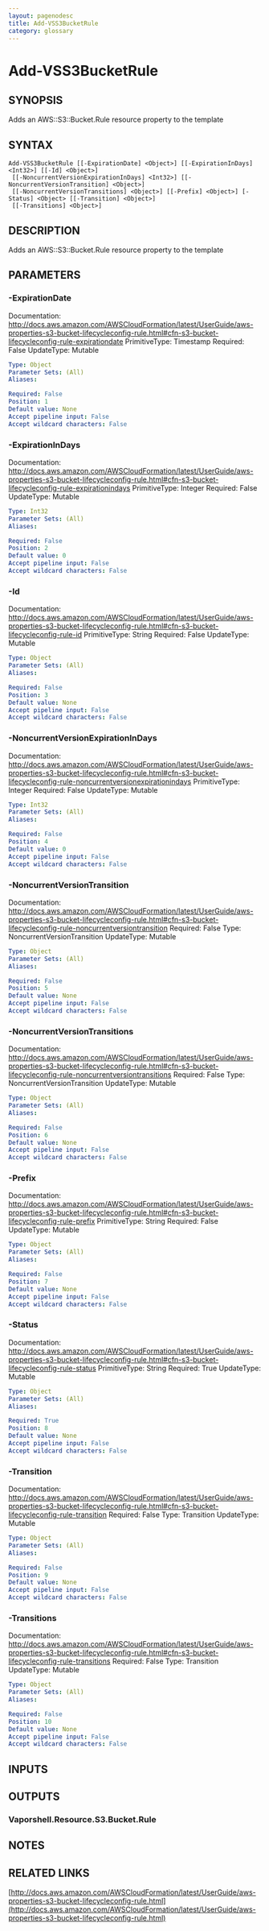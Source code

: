 ```yaml
---
layout: pagenodesc
title: Add-VSS3BucketRule
category: glossary
---
```


# Add-VSS3BucketRule

## SYNOPSIS
Adds an AWS::S3::Bucket.Rule resource property to the template

## SYNTAX

```
Add-VSS3BucketRule [[-ExpirationDate] <Object>] [[-ExpirationInDays] <Int32>] [[-Id] <Object>]
 [[-NoncurrentVersionExpirationInDays] <Int32>] [[-NoncurrentVersionTransition] <Object>]
 [[-NoncurrentVersionTransitions] <Object>] [[-Prefix] <Object>] [-Status] <Object> [[-Transition] <Object>]
 [[-Transitions] <Object>]
```

## DESCRIPTION
Adds an AWS::S3::Bucket.Rule resource property to the template

## PARAMETERS

### -ExpirationDate
Documentation: http://docs.aws.amazon.com/AWSCloudFormation/latest/UserGuide/aws-properties-s3-bucket-lifecycleconfig-rule.html#cfn-s3-bucket-lifecycleconfig-rule-expirationdate
PrimitiveType: Timestamp
Required: False
UpdateType: Mutable

```yaml
Type: Object
Parameter Sets: (All)
Aliases: 

Required: False
Position: 1
Default value: None
Accept pipeline input: False
Accept wildcard characters: False
```

### -ExpirationInDays
Documentation: http://docs.aws.amazon.com/AWSCloudFormation/latest/UserGuide/aws-properties-s3-bucket-lifecycleconfig-rule.html#cfn-s3-bucket-lifecycleconfig-rule-expirationindays
PrimitiveType: Integer
Required: False
UpdateType: Mutable

```yaml
Type: Int32
Parameter Sets: (All)
Aliases: 

Required: False
Position: 2
Default value: 0
Accept pipeline input: False
Accept wildcard characters: False
```

### -Id
Documentation: http://docs.aws.amazon.com/AWSCloudFormation/latest/UserGuide/aws-properties-s3-bucket-lifecycleconfig-rule.html#cfn-s3-bucket-lifecycleconfig-rule-id
PrimitiveType: String
Required: False
UpdateType: Mutable

```yaml
Type: Object
Parameter Sets: (All)
Aliases: 

Required: False
Position: 3
Default value: None
Accept pipeline input: False
Accept wildcard characters: False
```

### -NoncurrentVersionExpirationInDays
Documentation: http://docs.aws.amazon.com/AWSCloudFormation/latest/UserGuide/aws-properties-s3-bucket-lifecycleconfig-rule.html#cfn-s3-bucket-lifecycleconfig-rule-noncurrentversionexpirationindays
PrimitiveType: Integer
Required: False
UpdateType: Mutable

```yaml
Type: Int32
Parameter Sets: (All)
Aliases: 

Required: False
Position: 4
Default value: 0
Accept pipeline input: False
Accept wildcard characters: False
```

### -NoncurrentVersionTransition
Documentation: http://docs.aws.amazon.com/AWSCloudFormation/latest/UserGuide/aws-properties-s3-bucket-lifecycleconfig-rule.html#cfn-s3-bucket-lifecycleconfig-rule-noncurrentversiontransition
Required: False
Type: NoncurrentVersionTransition
UpdateType: Mutable

```yaml
Type: Object
Parameter Sets: (All)
Aliases: 

Required: False
Position: 5
Default value: None
Accept pipeline input: False
Accept wildcard characters: False
```

### -NoncurrentVersionTransitions
Documentation: http://docs.aws.amazon.com/AWSCloudFormation/latest/UserGuide/aws-properties-s3-bucket-lifecycleconfig-rule.html#cfn-s3-bucket-lifecycleconfig-rule-noncurrentversiontransitions
Required: False
Type: NoncurrentVersionTransition
UpdateType: Mutable

```yaml
Type: Object
Parameter Sets: (All)
Aliases: 

Required: False
Position: 6
Default value: None
Accept pipeline input: False
Accept wildcard characters: False
```

### -Prefix
Documentation: http://docs.aws.amazon.com/AWSCloudFormation/latest/UserGuide/aws-properties-s3-bucket-lifecycleconfig-rule.html#cfn-s3-bucket-lifecycleconfig-rule-prefix
PrimitiveType: String
Required: False
UpdateType: Mutable

```yaml
Type: Object
Parameter Sets: (All)
Aliases: 

Required: False
Position: 7
Default value: None
Accept pipeline input: False
Accept wildcard characters: False
```

### -Status
Documentation: http://docs.aws.amazon.com/AWSCloudFormation/latest/UserGuide/aws-properties-s3-bucket-lifecycleconfig-rule.html#cfn-s3-bucket-lifecycleconfig-rule-status
PrimitiveType: String
Required: True
UpdateType: Mutable

```yaml
Type: Object
Parameter Sets: (All)
Aliases: 

Required: True
Position: 8
Default value: None
Accept pipeline input: False
Accept wildcard characters: False
```

### -Transition
Documentation: http://docs.aws.amazon.com/AWSCloudFormation/latest/UserGuide/aws-properties-s3-bucket-lifecycleconfig-rule.html#cfn-s3-bucket-lifecycleconfig-rule-transition
Required: False
Type: Transition
UpdateType: Mutable

```yaml
Type: Object
Parameter Sets: (All)
Aliases: 

Required: False
Position: 9
Default value: None
Accept pipeline input: False
Accept wildcard characters: False
```

### -Transitions
Documentation: http://docs.aws.amazon.com/AWSCloudFormation/latest/UserGuide/aws-properties-s3-bucket-lifecycleconfig-rule.html#cfn-s3-bucket-lifecycleconfig-rule-transitions
Required: False
Type: Transition
UpdateType: Mutable

```yaml
Type: Object
Parameter Sets: (All)
Aliases: 

Required: False
Position: 10
Default value: None
Accept pipeline input: False
Accept wildcard characters: False
```

## INPUTS

## OUTPUTS

### Vaporshell.Resource.S3.Bucket.Rule

## NOTES

## RELATED LINKS

[http://docs.aws.amazon.com/AWSCloudFormation/latest/UserGuide/aws-properties-s3-bucket-lifecycleconfig-rule.html](http://docs.aws.amazon.com/AWSCloudFormation/latest/UserGuide/aws-properties-s3-bucket-lifecycleconfig-rule.html)

